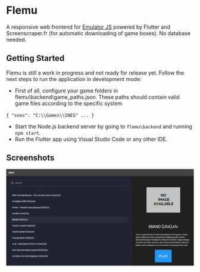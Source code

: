 # Flemu

A responsive web frontend for [Emulator JS](https://github.com/ethanaobrien/emulatorjs) powered by Flutter and Screenscraper.fr (for automatic downloading of game boxes). No database needed.

## Getting Started

Flemu is still a work in progress and not ready for release yet. Follow the next steps to run the application in development mode:

* First of all, configure your game folders in flemu\backend\game_paths.json. These paths should contain valid game files according to the specific system

``
{
   "snes": "C:\\Games\\SNES"
   ...
}
``

* Start the Node.js backend server by going to `` flemu\backend ``  and running ``npm start``.
* Run the Flutter app using Visual Studio Code or any other IDE.

## Screenshots

![Flemu](https://github.com/raulbojalil/flemu/blob/master/screenshot.png?raw=true "demo")
